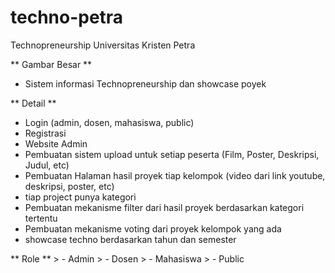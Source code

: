# techno-petra
Technopreneurship Universitas Kristen Petra

** Gambar Besar **
- Sistem informasi Technopreneurship dan showcase poyek

** Detail **
- Login (admin, dosen, mahasiswa, public)
- Registrasi 
- Website Admin
- Pembuatan sistem upload untuk setiap peserta (Film, Poster, Deskripsi, Judul, etc)
- Pembuatan Halaman hasil proyek tiap kelompok (video dari link youtube, deskripsi, poster, etc)
- tiap project punya kategori
- Pembuatan mekanisme filter dari hasil proyek berdasarkan kategori tertentu
- Pembuatan mekanisme voting dari proyek kelompok yang ada
- showcase techno berdasarkan tahun dan semester

** Role **
    > - Admin
    > - Dosen
    > - Mahasiswa
    > - Public
